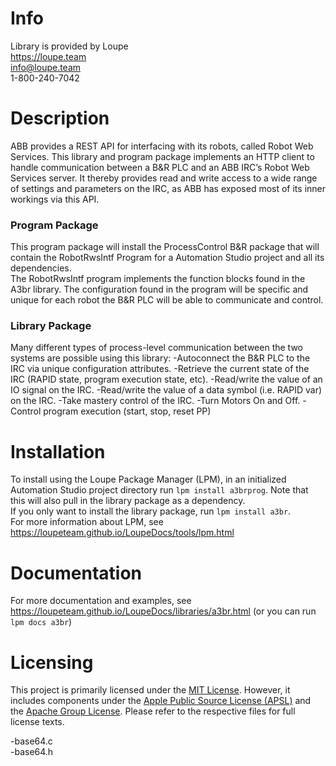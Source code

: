 # Info
Library is provided by Loupe  
https://loupe.team  
info@loupe.team  
1-800-240-7042  

# Description
ABB provides a REST API for interfacing with its robots, called Robot Web Services. This library and program package implements an HTTP client to handle communication between a B&R PLC and an ABB IRC’s Robot Web Services server. It thereby provides read and write access to a wide range of settings and parameters on the IRC, as ABB has exposed most of its inner workings via this API. 

### Program Package
This program package will install the ProcessControl B&R package that will contain the RobotRwsIntf Program for a Automation Studio project and all its dependencies.  
The RobotRwsIntf program implements the function blocks found in the A3br library.  The configuration found in the program will be specific and unique for each robot the B&R PLC will be able to communicate and control. 

### Library Package
Many different types of process-level communication between the two systems are possible using this library:
-Autoconnect the B&R PLC to the IRC via unique configuration attributes.
-Retrieve the current state of the IRC (RAPID state, program execution state, etc).
-Read/write the value of an IO signal on the IRC.
-Read/write the value of a data symbol (i.e. RAPID var) on the IRC.
-Take mastery control of the IRC.
-Turn Motors On and Off. 
-Control program execution (start, stop, reset PP)  

# Installation
To install using the Loupe Package Manager (LPM), in an initialized Automation Studio project directory run `lpm install a3brprog`. Note that this will also pull in the library package as a dependency.  
If you only want to install the library package, run `lpm install a3br`.   
For more information about LPM, see https://loupeteam.github.io/LoupeDocs/tools/lpm.html

# Documentation
For more documentation and examples, see https://loupeteam.github.io/LoupeDocs/libraries/a3br.html (or you can run `lpm docs a3br`)

# Licensing

This project is primarily licensed under the [MIT License](LICENSE). However, it includes components under the [Apple Public Source License (APSL)](LICENSE-APSL) and the [Apache Group License](LICENSE-Apache). Please refer to the respective files for full license texts.

-base64.c  
-base64.h